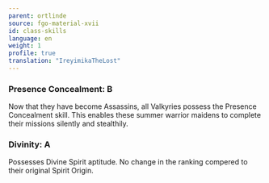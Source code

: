 ```yaml
---
parent: ortlinde
source: fgo-material-xvii
id: class-skills
language: en
weight: 1
profile: true
translation: "IreyimikaTheLost"
---
```


### Presence Concealment: B

Now that they have become Assassins, all Valkyries possess the Presence Concealment skill. This enables these summer warrior maidens to complete their missions silently and stealthily.

### Divinity: A

Possesses Divine Spirit aptitude. No change in the ranking compered to their original Spirit Origin.
